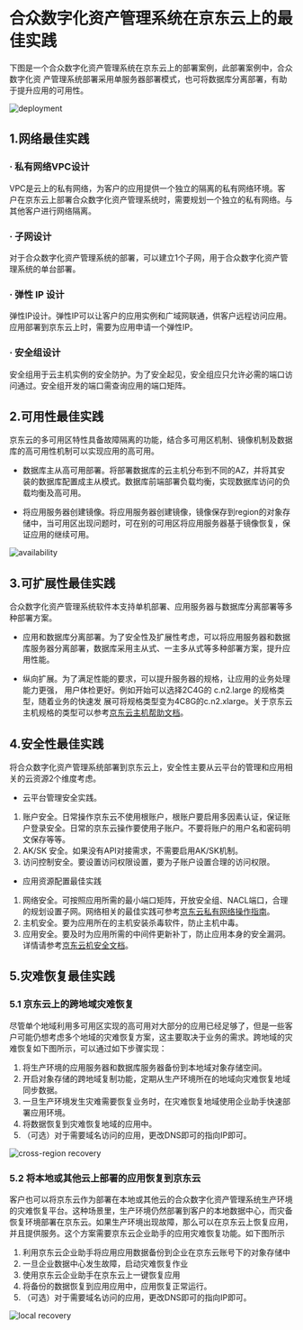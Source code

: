 # 合众数字化资产管理系统在京东云上的最佳实践 
下图是一个合众数字化资产管理系统在京东云上的部署案例，此部署案例中，合众数字化资 产管理系统部署采用单服务器部署模式，也可将数据库分离部署，有助于提升应用的可用性。

![deployment](../../../image/JDCloud-WhitePaper/JDCloud-WhitePaper-Best-Practice-with-HeZhongWeiYi-Asset-Management/6f783991a9ac3c0b94f85406b377e76b20190731151307828-12.png)

## 1.网络最佳实践
### · 私有网络VPC设计
VPC是云上的私有网络，为客户的应用提供一个独立的隔离的私有网络环境。客户在京东云上部署合众数字化资产管理系统时，需要规划一个独立的私有网络。与其他客户进行网络隔离。 
### · 子网设计
对于合众数字化资产管理系统的部署，可以建立1个子网，用于合众数字化资产管理系统的单台部署。 
### · 弹性 IP 设计
弹性IP设计。弹性IP可以让客户的应用实例和广域网联通，供客户远程访问应用。应用部署到京东云上时，需要为应用申请一个弹性IP。 
### · 安全组设计
安全组用于云主机实例的安全防护。为了安全起见，安全组应只允许必需的端口访问通过。安全组开发的端口需查询应用的端口矩阵。

## 2.可用性最佳实践 
京东云的多可用区特性具备故障隔离的功能，结合多可用区机制、镜像机制及数据库的高可用性机制可以实现应用的高可用。 

- 数据库主从高可用部署。将部署数据库的云主机分布到不同的AZ，并将其安装的数据库配置成主从模式。数据库前端部署负载均衡，实现数据库访问的负载均衡及高可用。

- 将应用服务器创建镜像。将应用服务器创建镜像，镜像保存到region的对象存储中，当可用区出现问题时，可在别的可用区将应用服务器基于镜像恢复，保证应用的继续可用。 

![availability](../../../image/JDCloud-WhitePaper/JDCloud-WhitePaper-Best-Practice-with-HeZhongWeiYi-Asset-Management/c45bc229377e930f81255bd20dffe86a20190731144209494-14.png)

## 3.可扩展性最佳实践  
合众数字化资产管理系统软件本支持单机部署、应用服务器与数据库分离部署等多种部署方案。

- 应用和数据库分离部署。为了安全性及扩展性考虑，可以将应用服务器和数据库服务器分离部署，数据库采用主从式、一主多从式等多种部署方案，提升应用性能。  

- 纵向扩展。为了满足性能的要求，可以提升服务器的规格，让应用的业务处理能力更强， 用户体检更好。例如开始可以选择2C4G的 c.n2.large 的规格类型，随着业务的快速发 展可将规格类型变为4C8G的c.n2.xlarge。关于京东云主机规格的类型可以参考[京东云主机帮助文档](https://docs.jdcloud.com/cn/virtual-machines/instance-type-family)。

## 4.安全性最佳实践 
将合众数字化资产管理系统部署到京东云上，安全性主要从云平台的管理和应用相关的云资源2个维度考虑。

- 云平台管理安全实践。 
1. 账户安全。日常操作京东云不使用根账户，根账户要启用多因素认证，保证账户登录安全。日常的京东云操作要使用子账户。不要将账户的用户名和密码明文保存等等。
2. AK/SK 安全。如果没有API对接需求，不需要启用AK/SK机制。 
3. 访问控制安全。要设置访问权限设置，要为子账户设置合理的访问权限。 

- 应用资源配置最佳实践 
1. 网络安全。可按照应用所需的最小端口矩阵，开放安全组、NACL端口，合理的规划设置子网。网络相关的最佳实践可参考[京东云私有网络操作指南](https://docs.jdcloud.com/cn/virtual-private-cloud/security-group-configuration)。 
2. 主机安全。要为应用所在的主机安装杀毒软件，防止主机中毒。 
3. 应用安全。要及时为应用所需的中间件更新补丁，防止应用本身的安全漏洞。详情请参考[京东云机安全文档](https://docs.jdcloud.com/cn/endpoint-security/product-overview)。 

## 5.灾难恢复最佳实践 
### 5.1 京东云上的跨地域灾难恢复 
尽管单个地域利用多可用区实现的高可用对大部分的应用已经足够了，但是一些客户可能仍想考虑多个地域的灾难恢复方案，这主要取决于业务的需求。跨地域的灾难恢复如下图所示，可以通过如下步骤实现：  
1. 将生产环境的应用服务器和数据库服务器备份到本地域对象存储空间。 
2. 开启对象存储的跨地域复制功能，定期从生产环境所在的地域向灾难恢复地域同步数据。
3. 一旦生产环境发生灾难需要恢复业务时，在灾难恢复地域使用企业助手快速部署应用环境。 
4. 将数据恢复到灾难恢复地域的应用中。 
5. （可选）对于需要域名访问的应用，更改DNS即可的指向IP即可。 

![cross-region recovery](../../../image/JDCloud-WhitePaper/JDCloud-WhitePaper-Best-Practice-with-HeZhongWeiYi-Asset-Management/c45bc229377e930f81255bd20dffe86a20190731144209494-15.png)

### 5.2 将本地或其他云上部署的应用恢复到京东云 
客户也可以将京东云作为部署在本地或其他云的合众数字化资产管理系统生产环境的灾难恢复平台。这种场景里，生产环境仍然部署到客户的本地数据中心，而灾备恢复环境部署在京东云。如果生产环境出现故障，那么可以在京东云上恢复应用，并且提供服务。这个方案需要京东云企业助手的应用灾难恢复功能。如下图所示

1. 利用京东云企业助手将应用应用数据备份到企业在京东云账号下的对象存储中 
2. 一旦企业数据中心发生故障，启动灾难恢复作业 
3. 使用京东云企业助手在京东云上一键恢复应用 
4. 将备份的数据恢复到应用应用中，应用恢复正常运行。 
5. （可选）对于需要域名访问的应用，更改DNS即可的指向IP即可。 

![local recovery](../../../image/JDCloud-WhitePaper/JDCloud-WhitePaper-Best-Practice-with-HeZhongWeiYi-Asset-Management/c45bc229377e930f81255bd20dffe86a20190731144209494-16.png)
